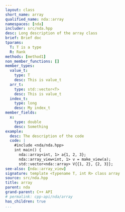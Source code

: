 ```yaml
---
layout: class
short_name: array
qualified_name: nda::array
namespaces: [nda]
includer: src/nda.hpp
desc: Long description of the array class
brief: Brief doc
tparams:
  T: T is a type
  R: Rank
methods: [method1]
non_member_functions: []
member_types:
  value_t:
    type: T
    desc: This is value_t
  arr_t:
    type: std::vector<T>
    desc: This is value_t
  index_t:
    type: long
    desc: My index_t
member_fields:
  x:
    type: double
    desc: Something
example:
  desc: The description of the code
  code: |
    #include <nda/nda.hpp>
    int main() {
      nda::array<int, 1> a{1, 2, 3};
      nda::array_view<int, 1> v = make_view(a);
      std::vector<nda::array> V{{1, 2}, {2, 3}};
see-also: [nda::array_view]
signature: template <typename T, int R> class array
source: src/nda.hpp
title: array
parent: nda
grand-parent: C++ API
# permalink: cpp-api/nda/array
has_children: true
...
```


